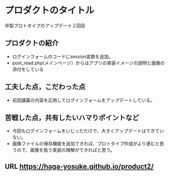 # プロダクトのタイトル
卒製プロトタイプのアップデート２回目

## プロダクトの紹介

- ログインフォームのコードにsession変数を追加。<br>
- post_read.php(メインページ）からはアプリの実装イメージの説明と画像の添付をしている<br>

## 工夫した点，こだわった点

- 前回講義の内容を応用してログインフォームをアップデートしている。<br>

## 苦戦した点，共有したいハマりポイントなど

- 今回もログインフォームをいじっただけで、大きくアップデートはできていない。<br>
- 画像ファイルの保存機能を追加できれば、プロトタイプ作成がより進むと思うので、画像を扱う実装の理解ができればと思う。<br>

## URL  https://haga-yosuke.github.io/product2/
